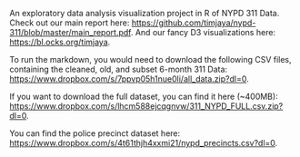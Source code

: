 An exploratory data analysis visualization project in R of NYPD 311 Data. Check out our main report here: https://github.com/timjaya/nypd-311/blob/master/main_report.pdf. And our fancy D3 visualizations here: https://bl.ocks.org/timjaya.

To run the markdown, you would need to download the following CSV files, containing the cleaned, old, and subset 6-month 311 Data: 
https://www.dropbox.com/s/7ppvp05h1nue0li/all_data.zip?dl=0.

If you want to download the full dataset, you can find it here (~400MB): https://www.dropbox.com/s/lhcm588ejcqgnvw/311_NYPD_FULL.csv.zip?dl=0.

You can find the police precinct dataset here: https://www.dropbox.com/s/4t61thjh4xxmi21/nypd_precincts.csv?dl=0. 

